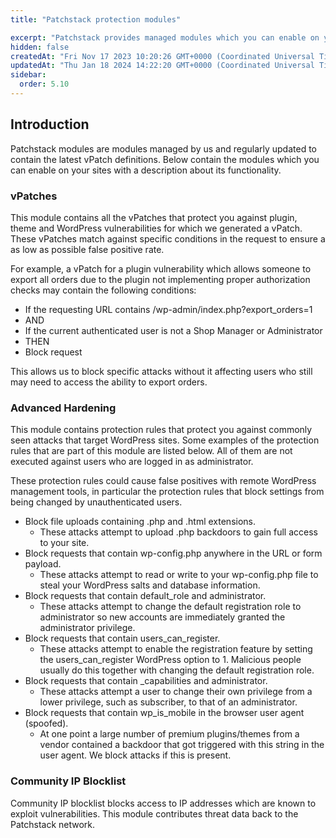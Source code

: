```yaml
---
title: "Patchstack protection modules"

excerpt: "Patchstack provides managed modules which you can enable on your site."
hidden: false
createdAt: "Fri Nov 17 2023 10:20:26 GMT+0000 (Coordinated Universal Time)"
updatedAt: "Thu Jan 18 2024 14:22:20 GMT+0000 (Coordinated Universal Time)"
sidebar:
  order: 5.10
---
```

## Introduction

Patchstack modules are modules managed by us and regularly updated to contain the latest vPatch definitions. Below contain the modules which you can enable on your sites with a description about its functionality.

### vPatches

This module contains all the vPatches that protect you against plugin, theme and WordPress vulnerabilities for which we generated a vPatch. These vPatches match against specific conditions in the request to ensure a as low as possible false positive rate.

For example, a vPatch for a plugin vulnerability which allows someone to export all orders due to the plugin not implementing proper authorization checks may contain the following conditions:

- If the requesting URL contains /wp-admin/index.php?export_orders=1
- AND
- If the current authenticated user is not a Shop Manager or Administrator
- THEN
- Block request

This allows us to block specific attacks without it affecting users who still may need to access the ability to export orders.

### Advanced Hardening

This module contains protection rules that protect you against commonly seen attacks that target WordPress sites. Some examples of the protection rules that are part of this module are listed below. All of them are not executed against users who are logged in as administrator.

These protection rules could cause false positives with remote WordPress management tools, in particular the protection rules that block settings from being changed by unauthenticated users.

- Block file uploads containing .php and .html extensions.
  - These attacks attempt to upload .php backdoors to gain full access to your site.
- Block requests that contain wp-config.php anywhere in the URL or form payload.
  - These attacks attempt to read or write to your wp-config.php file to steal your WordPress salts and database information.
- Block requests that contain default_role and administrator.
  - These attacks attempt to change the default registration role to administrator so new accounts are immediately granted the administrator privilege.
- Block requests that contain users_can_register.
  - These attacks attempt to enable the registration feature by setting the users_can_register WordPress option to 1. Malicious people usually do this together with changing the default registration role.
- Block requests that contain \_capabilities and administrator.
  - These attacks attempt a user to change their own privilege from a lower privilege, such as subscriber, to that of an administrator.
- Block requests that contain wp_is_mobile in the browser user agent (spoofed).
  - At one point a large number of premium plugins/themes from a vendor contained a backdoor that got triggered with this string in the user agent. We block attacks if this is present.

### Community IP Blocklist

Community IP blocklist blocks access to IP addresses which are known to exploit vulnerabilities. This module contributes threat data back to the Patchstack network.
